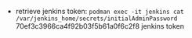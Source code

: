 
- retrieve jenkins token: `podman exec -it jenkins cat /var/jenkins_home/secrets/initialAdminPassword`
70ef3c3966ca4f92b03f5b61a0f6c2f8 jenkins token
